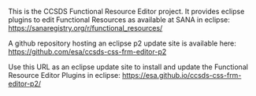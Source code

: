 This is the CCSDS Functional Resource Editor project. It provides eclipse plugins to edit Functional Resources as available at SANA in eclipse:
https://sanaregistry.org/r/functional_resources/

A github repository hosting an eclipse p2 update site is available here:
https://github.com/esa/ccsds-css-frm-editor-p2

Use this URL as an eclipse update site to install and update the Functional Resource Editor Plugins in eclipse:
https://esa.github.io/ccsds-css-frm-editor-p2/
